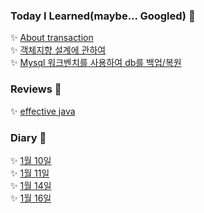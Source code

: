 ### Today I Learned(maybe... Googled) :rocket: 
 
:sparkles: [About transaction](./docs/db/transaction.md)  
:sparkles: [객체지향 설계에 관하여](./docs/object/객체지향설계.md)  
:sparkles: [Mysql 워크벤치를 사용하여 db를 백업/복원](./docs/db/backUp.md)  
  
### Reviews :rocket: 
:sparkles: [effective java](./docs/review/effectiveJava.md)  
  
### Diary :rocket: 
:sparkles: [1월 10일](./docs/diary/20210110.md)  
:sparkles: [1월 11일](./docs/diary/20210111.md)    
:sparkles: [1월 14일](./docs/diary/20210114.md)   
:sparkles: [1월 16일](./docs/diary/20210116.md)   
